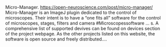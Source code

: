 Micro-Manager. https://open-neuroscience.com/post/micro-manager/
Micro-Manager is an ImageJ plugin dedicated to the control of microscopes. Their intent is to have a “one fits all” software for the control of microscopes, stages, filters and camera #Microscopessoftware ...
s. A comprehensive list of supported devives can be found on devices section of the project webpage. As the other projects listed on this website, the software is open source and freely distributed....
